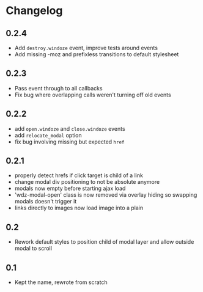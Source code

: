 # Changelog

## 0.2.4

- Add `destroy.windoze` event, improve tests around events
- Add missing -moz and prefixless transitions to default stylesheet

## 0.2.3

- Pass event through to all callbacks
- Fix bug where overlapping calls weren't turning off old events

## 0.2.2

- add `open.windoze` and `close.windoze` events
- add `relocate_modal` option
- fix bug involving missing but expected `href`

## 0.2.1

- properly detect hrefs if click target is child of a link
- change modal div positioning to not be absolute anymore
- modals now empty before starting ajax load
- 'wdz-modal-open' class is now removed via overlay hiding so swapping modals doesn't trigger it
- links directly to images now load image into a plain <article>

## 0.2

- Rework default styles to position child of modal layer and allow outside modal to scroll

## 0.1

- Kept the name, rewrote from scratch
